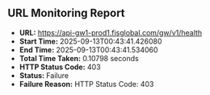## URL Monitoring Report

- **URL:** https://api-gw1-prod1.fisglobal.com/gw/v1/health
- **Start Time:** 2025-09-13T00:43:41.426080
- **End Time:** 2025-09-13T00:43:41.534060
- **Total Time Taken:** 0.10798 seconds
- **HTTP Status Code:** 403
- **Status:** Failure
- **Failure Reason:** HTTP Status Code: 403
